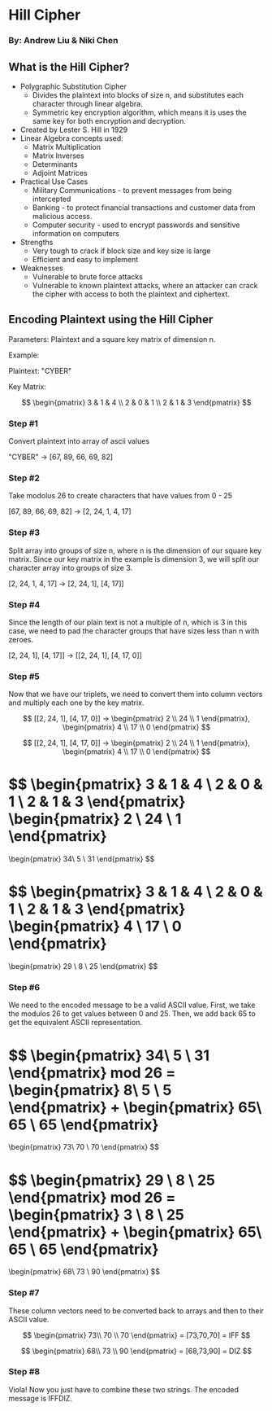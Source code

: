 # Hill Cipher
### By: Andrew Liu & Niki Chen  

## What is the Hill Cipher?
* Polygraphic Substitution Cipher
    * Divides the plaintext into blocks of size n, and substitutes each character through linear algebra.
    * Symmetric key encryption algorithm, which means it is uses the same key for both encryption and decryption.
* Created by Lester S. Hill in 1929
* Linear Algebra concepts used:
    * Matrix Multiplication
    * Matrix Inverses
    * Determinants
    * Adjoint Matrices
* Practical Use Cases
    * Military Communications - to prevent messages from being intercepted
    * Banking - to protect financial transactions and customer data from malicious access.
    * Computer security - used to encrypt passwords and sensitive information on computers
* Strengths 
    * Very tough to crack if block size and key size is large
    * Efficient and easy to implement
* Weaknesses
    * Vulnerable to brute force attacks
    * Vulnerable to known plaintext attacks, where an attacker can crack the cipher with access to both the plaintext and ciphertext.

## Encoding Plaintext using the Hill Cipher
Parameters: Plaintext and a square key matrix of dimension n.


Example: 

Plaintext: "CYBER"

Key Matrix:

$$
\begin{pmatrix}
3 & 1 & 4 \\
2 & 0 & 1 \\
2 & 1 & 3
\end{pmatrix}
$$

### Step #1 
Convert plaintext into array of ascii values

"CYBER" -> [67, 89, 66, 69, 82]

### Step #2 
Take modolus 26 to create characters that have values from 0 - 25

[67, 89, 66, 69, 82] -> [2, 24, 1, 4, 17]

### Step #3

Split array into groups of size n, where n is the dimension of our square key matrix. Since our key matrix in the example is dimension 3, we will split our character array into groups of size 3.

[2, 24, 1, 4, 17] -> [2, 24, 1], [4, 17]]

### Step #4

Since the length of our plain text is not a multiple of n, which is 3 in this case, we need to pad the character groups that have sizes less than n with zeroes. 

[2, 24, 1], [4, 17]] -> [[2, 24, 1], [4, 17, 0]]

### Step #5

Now that we have our triplets, we need to convert them into column vectors and multiply each one by the key matrix.

$$
[[2, 24, 1], [4, 17, 0]]   
->
\begin{pmatrix}
2 \\
24 \\
1
\end{pmatrix},
\begin{pmatrix}
4 \\
17 \\
0
\end{pmatrix}
$$


$$
[[2, 24, 1], [4, 17, 0]]   
->
\begin{pmatrix}
2 \\
24 \\
1
\end{pmatrix},
\begin{pmatrix}
4 \\
17 \\
0
\end{pmatrix}
$$



$$
\begin{pmatrix}
3 & 1 & 4 \\
2 & 0 & 1 \\
2 & 1 & 3
\end{pmatrix}
\begin{pmatrix}
2 \\
24 \\
1
\end{pmatrix}
 = 
 \begin{pmatrix}
34\\
5 \\
31
\end{pmatrix}
$$

$$
\begin{pmatrix}
3 & 1 & 4 \\
2 & 0 & 1 \\
2 & 1 & 3
\end{pmatrix}
\begin{pmatrix}
4 \\
17 \\
0
\end{pmatrix}
 = 
\begin{pmatrix}
29 \\
8 \\
25
\end{pmatrix}
$$

### Step #6

We need to the encoded message to be a valid ASCII value. First, we take the modulos 26 to get values between 0 and 25. Then, we add back 65 to get the equivalent ASCII representation.


$$
 \begin{pmatrix}
34\\
5 \\
31
\end{pmatrix}
mod 26 = 
 \begin{pmatrix}
8\\
5 \\
5
\end{pmatrix}
 + 
  \begin{pmatrix}
65\\
65 \\
65
\end{pmatrix}
 = 
\begin{pmatrix}
73\\
70 \\
70
\end{pmatrix}
$$


$$
\begin{pmatrix}
29 \\
8 \\
25
\end{pmatrix}
mod 26 = 
\begin{pmatrix}
3 \\
8 \\
25
\end{pmatrix}
 + 
  \begin{pmatrix}
65\\
65 \\
65
\end{pmatrix}
 = 
\begin{pmatrix}
68\\
73 \\
90
\end{pmatrix}
$$


### Step #7 
These column vectors need to be converted back to arrays and then to their ASCII value.

$$
\begin{pmatrix}
73\\
70 \\
70
\end{pmatrix}
 = [73,70,70]
 = IFF
$$



$$
\begin{pmatrix}
68\\
73 \\
90
\end{pmatrix}
 = [68,73,90]
 = DIZ
$$

### Step #8 
Viola! Now you just have to combine these two strings. The encoded message is IFFDIZ.
